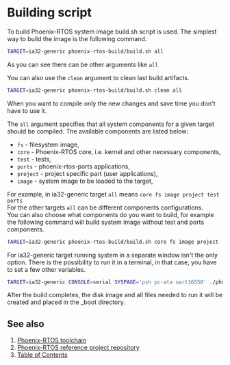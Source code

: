 # Building script

To build Phoenix-RTOS system image build.sh script is used. The simplest way to build the image is the following command.
```bash
TARGET=ia32-generic phoenix-rtos-build/build.sh all
```

As you can see there can be other arguments like `all`

You can also use the `clean` argument to clean last build artifacts.
```bash
TARGET=ia32-generic phoenix-rtos-build/build.sh clean all
```
When you want to compile only the new changes and save time you don't have to use it.

The `all` argument specifies that all system components for a given target should be compiled.
The available components are listed below:
- `fs` - filesystem image,
- `core` - Phoenix-RTOS core, i.e. kernel and other necessary components,
- `test` - tests,
- `ports` - phoenix-rtos-ports applications,
- `project` - project specific part (user applications),
- `image` - system image to be loaded to the target,

For example, in ia32-generic target `all` means `core fs image project test ports`</br>
For the other targets `all` can be different components configurations. </br>
You can also choose what components do you want to build, for example the following command will build system image without test and ports components.
```bash
TARGET=ia32-generic phoenix-rtos-build/build.sh core fs image project
```

For ia32-generic target running system in a separate window isn't the only option. There is the possibility to run it in a terminal, in that case, you have to set a few other variables.

```bash
TARGET=ia32-generic CONSOLE=serial SYSPAGE='psh pc-ata uart16550' ./phoenix-rtos-build/build.sh all
```

After the build completes, the disk image and all files needed to run it will be created and placed in the _boot directory.

## See also

1. [Phoenix-RTOS toolchain](toolchain.md)
2. [Phoenix-RTOS reference project repository](project.md)
3. [Table of Contents](../README.md)
